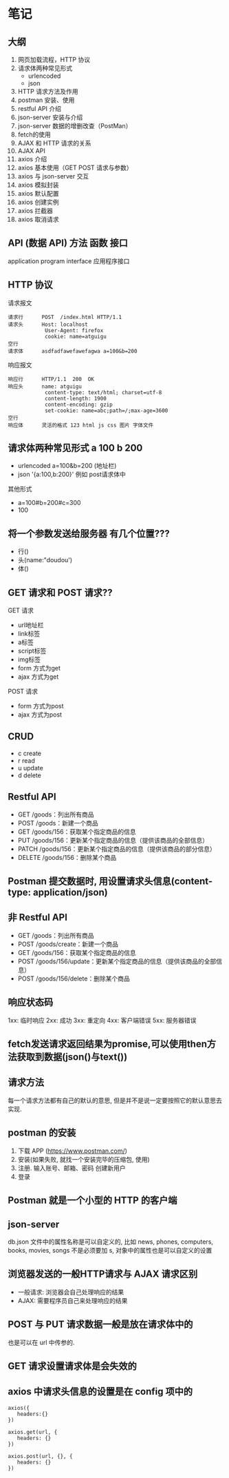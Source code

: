 # 笔记

## 大纲
1. 网页加载流程，HTTP 协议
2. 请求体两种常见形式
    * urlencoded
    * json
3. HTTP 请求方法及作用 
4. postman 安装、使用
5. restful API 介绍
6. json-server 安装与介绍
7. json-server 数据的增删改查（PostMan）
8. fetch的使用
9. AJAX 和 HTTP 请求的关系
10. AJAX API
11. axios 介绍
12. axios 基本使用（GET POST 请求与参数）
13. axios 与 json-server 交互
14. axios 模拟封装
15. axios 默认配置
16. axios 创建实例
17. axios 拦截器
18. axios 取消请求

## API (数据 API)  方法 函数 接口 
application program interface 应用程序接口

## HTTP 协议

请求报文

```
请求行      POST  /index.html HTTP/1.1
请求头      Host: localhost
            User-Agent: firefox 
            cookie: name=atguigu 
空行
请求体      asdfadfawefawefagwa a=100&b=200 
```

响应报文

```
响应行      HTTP/1.1  200  OK
响应头      name: atguigu
            content-type: text/html; charset=utf-8
            content-length: 1900
            content-encoding: gzip
            set-cookie: name=abc;path=/;max-age=3600
空行
响应体      灵活的格式 123 html js css 图片 字体文件 
```

## 请求体两种常见形式 a 100 b 200 

* urlencoded  a=100&b=200  (地址栏) 
* json        '{a:100,b:200}'  例如 post请求体中                     

其他形式
* a=100#b=200#c=300
* <root><a>100</a></root>

## 将一个参数发送给服务器 有几个位置???
* 行()
* 头(name:"doudou')
* 体()


## GET 请求和 POST 请求??
GET 请求
* url地址栏
* link标签
* a标签
* script标签
* img标签
* form 方式为get
* ajax 方式为get

POST 请求
* form 方式为post
* ajax 方式为post

## CRUD
* c   create
* r   read 
* u   update
* d   delete
  
## Restful API
* GET /goods：列出所有商品
* POST /goods：新建一个商品
* GET /goods/156：获取某个指定商品的信息
* PUT /goods/156：更新某个指定商品的信息（提供该商品的全部信息）
* PATCH /goods/156：更新某个指定商品的信息（提供该商品的部分信息）
* DELETE /goods/156：删除某个商品

## Postman 提交数据时, 用设置请求头信息(content-type: application/json)

## 非 Restful API
* GET /goods：列出所有商品
* POST /goods/create：新建一个商品
* GET /goods/156：获取某个指定商品的信息
* POST /goods/156/update：更新某个指定商品的信息（提供该商品的全部信息）
* POST /goods/156/delete：删除某个商品

## 响应状态码
1xx: 临时响应
2xx: 成功
3xx: 重定向
4xx: 客户端错误
5xx: 服务器错误

## fetch发送请求返回结果为promise,可以使用then方法获取到数据(json()与text())


## 请求方法
每一个请求方法都有自己的默认的意思, 但是并不是说一定要按照它的默认意思去实现.

## postman 的安装
1. 下载 APP (https://www.postman.com/)
2. 安装(如果失败, 就找一个安装完毕的压缩包, 使用)
3. 注册. 输入账号、邮箱、密码 创建新用户
4. 登录

## Postman 就是一个小型的 HTTP 的客户端

## json-server
db.json 文件中的属性名称是可以自定义的, 比如 news, phones, computers, books, movies, songs
不是必须要加 s,  对象中的属性也是可以自定义的设置

## 浏览器发送的一般HTTP请求与 AJAX 请求区别
* 一般请求: 浏览器会自己处理响应的结果
* AJAX:    需要程序员自己来处理响应的结果

## POST 与 PUT 请求数据一般是放在请求体中的
也是可以在 url 中传参的.

## GET 请求设置请求体是会失效的

## axios 中请求头信息的设置是在 config 项中的
```
axios({
   headers:{}
})

axios.get(url, {
   headers: {}
})

axios.post(url, {}, {
   headers: {}
})
```